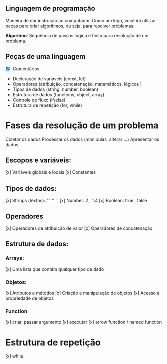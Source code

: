 ##  Linguagem de programação 

Maneira de dar instrução ao computador.
Como um lego, você irá utilizar peças para criar algoritimos, ou seja, para resolver problemas.

 **Algoritmo**: Sequência de passos lógica e finita para resolução de um problema.

 ## Peças de uma linguagem

 - [x] Comentários
 - Declaração de variáveis (const, let)
 - Operadores (atribuição, concatenação, matemáticos, lógicos )
 - Tipos de dados (string, number, boolean)
 - Estrutura de dados (functions, object, array)
 - Controle de fluxo (if/else)
 - Estrutura de repetição (for, while)

#  Fases da resolução de um problema

Coletar os dados
Processar os dados (manipulas, alterar ...)
Apresentar os dados


##  Escopos e variáveis:

[x] Variáveis globais e locais
[x] Constantes

##  Tipos de dados: 
[x] Strings (textos): "" '' ``
[x] Number: 2 , 1.4
[x] Boolean: true , false


##  Operadores 

[x] Operadores de atribuição de valor
[x] Operadores de concatenação


##  Estrutura de dados: 

###  Arrays:

[x] Uma lista que contém qualquer tipo de dado

###  Objetos: 

[x] Atributos e métodos
[x] Criação e manipulação de objetos
[x] Acesso a propriedade de objetos

### Function 

[x] criar, passar argumento
[x] executar 
[x] arrow function / named function

#   Estrutura de repetição

[x] while